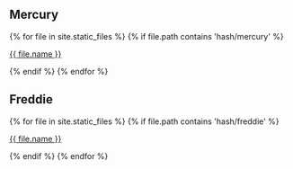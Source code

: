 ## Mercury

{% for file in site.static_files %}
{% if file.path contains 'hash/mercury' %}

  <p><a href="{{ site.baseurl }}{{ file.path }}">{{ file.name }}</a></p>

{% endif %}
{% endfor %}

## Freddie

{% for file in site.static_files %}
{% if file.path contains 'hash/freddie' %}

  <p><a href="{{ site.baseurl }}{{ file.path }}">{{ file.name }}</a></p>

{% endif %}
{% endfor %}